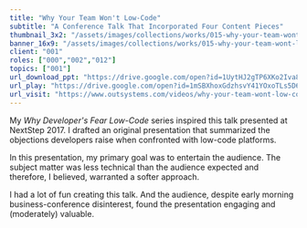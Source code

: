 ```yaml
---
title: "Why Your Team Won't Low-Code"
subtitle: "A Conference Talk That Incorporated Four Content Pieces"
thumbnail_3x2: "/assets/images/collections/works/015-why-your-team-wont-low-code/3x2.jpg"
banner_16x9: "/assets/images/collections/works/015-why-your-team-wont-low-code/16x9.jpg"
client: "001"
roles: ["000","002","012"]
topics: ["001"]
url_download_ppt: "https://drive.google.com/open?id=1UytHJ2gTP6XKo2Iva8I-766O1urbmolcbWfLTq_CDHs"
url_play: "https://drive.google.com/open?id=1mSBXhoxGdzhsvY41YOxoTLs5D6wRessq"
url_visit: "https://www.outsystems.com/videos/why-your-team-wont-low-code"
---
```

My *Why Developer's Fear Low-Code* series inspired this talk presented at NextStep 2017. I drafted an original presentation that summarized the objections developers raise when confronted with low-code platforms.

In this presentation, my primary goal was to entertain the audience. The subject matter was less technical than the audience expected and therefore, I believed, warranted a softer approach.

I had a lot of fun creating this talk. And the audience, despite early morning business-conference disinterest, found the presentation engaging and (moderately) valuable.
